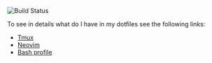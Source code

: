 ![Build Status](https://github.com/jackmiras/dotfiles/actions/workflows/docker-image.yml/badge.svg)

To see in details what do I have in my dotfiles see the following links:
- [Tmux](https://github.com/jackmiras/dotfiles/blob/master/tmux-config/README.md)
- [Neovim](https://github.com/jackmiras/dotfiles/blob/master/neovim-config/README.md)
- [Bash profile](https://github.com/jackmiras/dotfiles/blob/master/bash-config/README.md)
